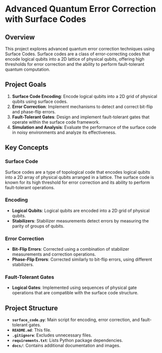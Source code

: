 # Advanced Quantum Error Correction with Surface Codes

## Overview

This project explores advanced quantum error correction techniques using Surface Codes. Surface codes are a class of error-correcting codes that encode logical qubits into a 2D lattice of physical qubits, offering high thresholds for error correction and the ability to perform fault-tolerant quantum computation.

## Project Goals

1. **Surface Code Encoding**: Encode logical qubits into a 2D grid of physical qubits using surface codes.
2. **Error Correction**: Implement mechanisms to detect and correct bit-flip and phase-flip errors.
3. **Fault-Tolerant Gates**: Design and implement fault-tolerant gates that operate within the surface code framework.
4. **Simulation and Analysis**: Evaluate the performance of the surface code in noisy environments and analyze its effectiveness.

## Key Concepts

### Surface Code

Surface codes are a type of topological code that encodes logical qubits into a 2D array of physical qubits arranged in a lattice. The surface code is known for its high threshold for error correction and its ability to perform fault-tolerant operations.

### Encoding

- **Logical Qubits**: Logical qubits are encoded into a 2D grid of physical qubits.
- **Stabilizers**: Stabilizer measurements detect errors by measuring the parity of groups of qubits.

### Error Correction

- **Bit-Flip Errors**: Corrected using a combination of stabilizer measurements and correction operations.
- **Phase-Flip Errors**: Corrected similarly to bit-flip errors, using different stabilizers.

### Fault-Tolerant Gates

- **Logical Gates**: Implemented using sequences of physical gate operations that are compatible with the surface code structure.

## Project Structure

- **`surface_code.py`**: Main script for encoding, error correction, and fault-tolerant gates.
- **`README.md`**: This file.
- **`.gitignore`**: Excludes unnecessary files.
- **`requirements.txt`**: Lists Python package dependencies.
- **`docs/`**: Contains additional documentation and images.


